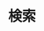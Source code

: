 ---
title: "検索"
slug: "search"
layout: "search"
outputs:
    - html
    - json
menu:
    main:
        weight: 1
        params: 
            icon: search
---